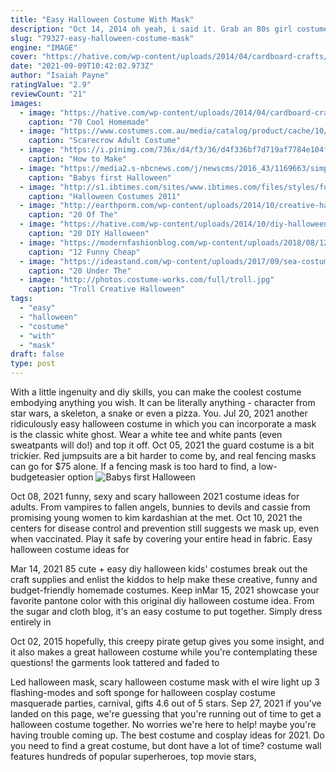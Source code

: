 ```yaml
---
title: "Easy Halloween Costume With Mask"
description: "Oct 14, 2014 oh yeah, i said it. Grab an 80s girl costume, add a denim acid-wash jacket and tease that ginger mane. Ginger from gilligans island. Mee-ow. You just need a long sequined number."
slug: "79327-easy-halloween-costume-mask"
engine: "IMAGE"
cover: "https://hative.com/wp-content/uploads/2014/04/cardboard-crafts/11-diy-halloween-masks.jpg"
date: "2021-09-09T10:42:02.973Z"
author: "Isaiah Payne"
ratingValue: "2.9"
reviewCount: "21"
images:
  - image: "https://hative.com/wp-content/uploads/2014/04/cardboard-crafts/11-diy-halloween-masks.jpg"
    caption: "70 Cool Homemade"
  - image: "https://www.costumes.com.au/media/catalog/product/cache/10/image/5e06319eda06f020e43594a9c230972d/6/1/61477/Scarecrow-Adult-Costume--Fun-World-BSFW-61477-One-Size-Tan-31.jpg"
    caption: "Scarecrow Adult Costume"
  - image: "https://i.pinimg.com/736x/d4/f3/36/d4f336bf7d719af7784e104f2a52327b--easter-costumes-halloween-costumes.jpg"
    caption: "How to Make"
  - image: "https://media2.s-nbcnews.com/j/newscms/2016_43/1169663/simple-practical-beautiful-mummy-today-161026_ce5dfaebed7d7a9566f23ffb549b7aa9.today-inline-large.jpg"
    caption: "Babys first Halloween"
  - image: "http://s1.ibtimes.com/sites/www.ibtimes.com/files/styles/full/public/2011/10/29/181764-scary-halloween-costumes.jpg"
    caption: "Halloween Costumes 2011"
  - image: "http://earthporm.com/wp-content/uploads/2014/10/creative-halloween-make-up-ideas-6__605.jpg"
    caption: "20 Of The"
  - image: "https://hative.com/wp-content/uploads/2014/10/diy-halloween-mask-crafts/15-lion-card-board-mask.jpg"
    caption: "20 DIY Halloween"
  - image: "https://modernfashionblog.com/wp-content/uploads/2018/08/12-Funny-Cheap-Homemade-Halloween-Costume-Ideas-2018-14.jpg"
    caption: "12 Funny Cheap"
  - image: "https://ideastand.com/wp-content/uploads/2017/09/sea-costume-diy/13-under-the-sea-costumes-costume-diy.jpg"
    caption: "20 Under The"
  - image: "http://photos.costume-works.com/full/troll.jpg"
    caption: "Troll Creative Halloween"
tags:
  - "easy"
  - "halloween"
  - "costume"
  - "with"
  - "mask"
draft: false
type: post
---
```


With a little ingenuity and diy skills, you can make the coolest costume embodying anything you wish. It can be literally anything - character from star wars, a skeleton, a snake or even a pizza. You. Jul 20, 2021 another ridiculously easy halloween costume in which you can incorporate a mask is the classic white ghost. Wear a white tee and white pants (even sweatpants will do!) and top it off. Oct 05, 2021 the guard costume is a bit trickier. Red jumpsuits are a bit harder to come by, and real fencing masks can go for $75 alone. If a fencing mask is too hard to find, a low-budgeteasier option
![Babys first Halloween](https://media2.s-nbcnews.com/j/newscms/2016_43/1169663/simple-practical-beautiful-mummy-today-161026_ce5dfaebed7d7a9566f23ffb549b7aa9.today-inline-large.jpg "Babys first Halloween")

Oct 08, 2021 funny, sexy and scary halloween 2021 costume ideas for adults. From vampires to fallen angels, bunnies to devils and cassie from promising young women to kim kardashian at the met. Oct 10, 2021 the centers for disease control and prevention still suggests we mask up, even when vaccinated. Play it safe by covering your entire head in fabric.  Easy halloween costume ideas for
<!--inArticleAds-->

<!--galleryOne-->

Mar 14, 2021 85 cute + easy diy halloween kids' costumes break out the craft supplies and enlist the kiddos to help make these creative, funny and budget-friendly homemade costumes. Keep inMar 15, 2021 showcase your favorite pantone color with this original diy halloween costume idea. From the sugar and cloth blog, it's an easy costume to put together. Simply dress entirely in
<!--inArticleAds-->

<!--galleryTwo-->

Oct 02, 2015 hopefully, this creepy pirate getup gives you some insight, and it also makes a great halloween costume while you're contemplating these questions! the garments look tattered and faded to
<!--galleryThree-->

Led halloween mask, scary halloween costume mask with el wire light up 3 flashing-modes and soft sponge for halloween cosplay costume masquerade parties, carnival, gifts 4.6 out of 5 stars. Sep 27, 2021 if you've landed on this page, we're guessing that you're running out of time to get a halloween costume together. No worries  we're here to help! maybe you're having trouble coming up. The best costume and cosplay ideas for 2021. Do you need to find a great costume, but dont have a lot of time? costume wall features hundreds of popular superheroes, top movie stars,